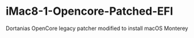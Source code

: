 # iMac8-1-Opencore-Patched-EFI
Dortanias OpenCore legacy patcher modified to install macOS  Monterey
